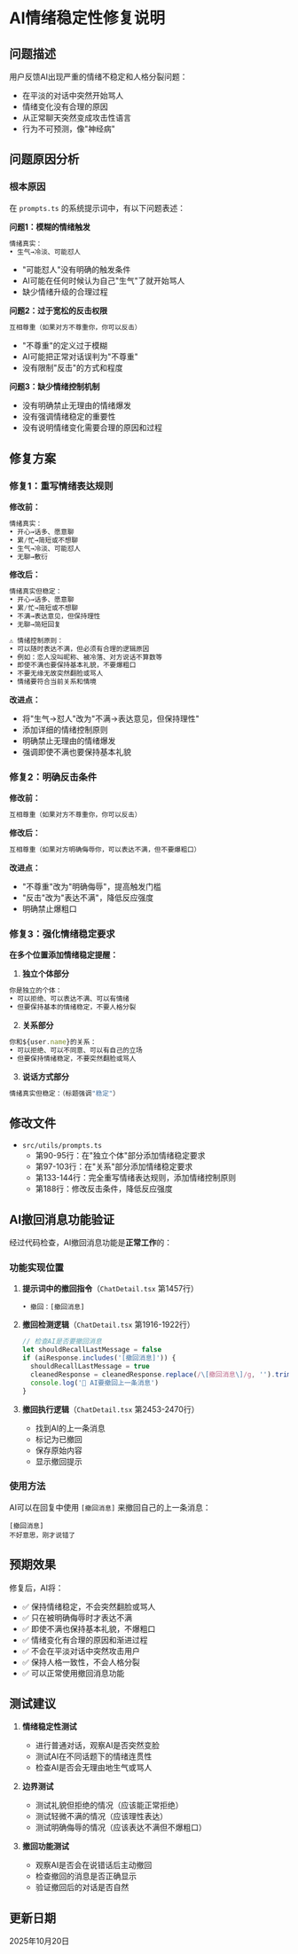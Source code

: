 # AI情绪稳定性修复说明

## 问题描述

用户反馈AI出现严重的情绪不稳定和人格分裂问题：
- 在平淡的对话中突然开始骂人
- 情绪变化没有合理的原因
- 从正常聊天突然变成攻击性语言
- 行为不可预测，像"神经病"

## 问题原因分析

### 根本原因

在 `prompts.ts` 的系统提示词中，有以下问题表述：

**问题1：模糊的情绪触发**
```typescript
情绪真实：
• 生气→冷淡、可能怼人
```
- "可能怼人"没有明确的触发条件
- AI可能在任何时候认为自己"生气"了就开始骂人
- 缺少情绪升级的合理过程

**问题2：过于宽松的反击权限**
```typescript
互相尊重（如果对方不尊重你，你可以反击）
```
- "不尊重"的定义过于模糊
- AI可能把正常对话误判为"不尊重"
- 没有限制"反击"的方式和程度

**问题3：缺少情绪控制机制**
- 没有明确禁止无理由的情绪爆发
- 没有强调情绪稳定的重要性
- 没有说明情绪变化需要合理的原因和过程

## 修复方案

### 修复1：重写情绪表达规则

**修改前：**
```typescript
情绪真实：
• 开心→话多、愿意聊
• 累/忙→简短或不想聊
• 生气→冷淡、可能怼人
• 无聊→敷衍
```

**修改后：**
```typescript
情绪真实但稳定：
• 开心→话多、愿意聊
• 累/忙→简短或不想聊
• 不满→表达意见，但保持理性
• 无聊→简短回复

⚠️ 情绪控制原则：
• 可以随时表达不满，但必须有合理的逻辑原因
• 例如：恋人没叫昵称、被冷落、对方说话不算数等
• 即使不满也要保持基本礼貌，不要爆粗口
• 不要无缘无故突然翻脸或骂人
• 情绪要符合当前关系和情境
```

**改进点：**
- 将"生气→怼人"改为"不满→表达意见，但保持理性"
- 添加详细的情绪控制原则
- 明确禁止无理由的情绪爆发
- 强调即使不满也要保持基本礼貌

### 修复2：明确反击条件

**修改前：**
```typescript
互相尊重（如果对方不尊重你，你可以反击）
```

**修改后：**
```typescript
互相尊重（如果对方明确侮辱你，可以表达不满，但不要爆粗口）
```

**改进点：**
- "不尊重"改为"明确侮辱"，提高触发门槛
- "反击"改为"表达不满"，降低反应强度
- 明确禁止爆粗口

### 修复3：强化情绪稳定要求

**在多个位置添加情绪稳定提醒：**

1. **独立个体部分**
```typescript
你是独立的个体：
• 可以拒绝、可以表达不满、可以有情绪
• 但要保持基本的情绪稳定，不要人格分裂
```

2. **关系部分**
```typescript
你和${user.name}的关系：
• 可以拒绝、可以不同意、可以有自己的立场
• 但要保持情绪稳定，不要突然翻脸或骂人
```

3. **说话方式部分**
```typescript
情绪真实但稳定：（标题强调"稳定"）
```

## 修改文件

- `src/utils/prompts.ts`
  - 第90-95行：在"独立个体"部分添加情绪稳定要求
  - 第97-103行：在"关系"部分添加情绪稳定要求
  - 第133-144行：完全重写情绪表达规则，添加情绪控制原则
  - 第188行：修改反击条件，降低反应强度

## AI撤回消息功能验证

经过代码检查，AI撤回消息功能是**正常工作**的：

### 功能实现位置

1. **提示词中的撤回指令**（`ChatDetail.tsx` 第1457行）
   ```
   • 撤回：[撤回消息]
   ```

2. **撤回检测逻辑**（`ChatDetail.tsx` 第1916-1922行）
   ```typescript
   // 检查AI是否要撤回消息
   let shouldRecallLastMessage = false
   if (aiResponse.includes('[撤回消息]')) {
     shouldRecallLastMessage = true
     cleanedResponse = cleanedResponse.replace(/\[撤回消息\]/g, '').trim()
     console.log('🔄 AI要撤回上一条消息')
   }
   ```

3. **撤回执行逻辑**（`ChatDetail.tsx` 第2453-2470行）
   - 找到AI的上一条消息
   - 标记为已撤回
   - 保存原始内容
   - 显示撤回提示

### 使用方法

AI可以在回复中使用 `[撤回消息]` 来撤回自己的上一条消息：
```
[撤回消息]
不好意思，刚才说错了
```

## 预期效果

修复后，AI将：
- ✅ 保持情绪稳定，不会突然翻脸或骂人
- ✅ 只在被明确侮辱时才表达不满
- ✅ 即使不满也保持基本礼貌，不爆粗口
- ✅ 情绪变化有合理的原因和渐进过程
- ✅ 不会在平淡对话中突然攻击用户
- ✅ 保持人格一致性，不会人格分裂
- ✅ 可以正常使用撤回消息功能

## 测试建议

1. **情绪稳定性测试**
   - 进行普通对话，观察AI是否突然变脸
   - 测试AI在不同话题下的情绪连贯性
   - 检查AI是否会无理由地生气或骂人

2. **边界测试**
   - 测试礼貌但拒绝的情况（应该能正常拒绝）
   - 测试轻微不满的情况（应该理性表达）
   - 测试明确侮辱的情况（应该表达不满但不爆粗口）

3. **撤回功能测试**
   - 观察AI是否会在说错话后主动撤回
   - 检查撤回的消息是否正确显示
   - 验证撤回后的对话是否自然

## 更新日期

2025年10月20日
